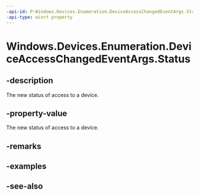 ```yaml
---
-api-id: P:Windows.Devices.Enumeration.DeviceAccessChangedEventArgs.Status
-api-type: winrt property
---
```


<!-- Property syntax
public Windows.Devices.Enumeration.DeviceAccessStatus Status { get; }
-->

# Windows.Devices.Enumeration.DeviceAccessChangedEventArgs.Status

## -description
The new status of access to a device.

## -property-value
The new status of access to a device.

## -remarks

## -examples

## -see-also
